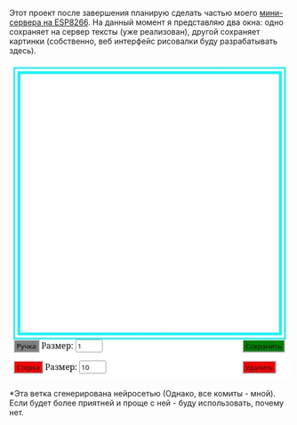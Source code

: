 Этот проект после завершения планирую сделать частью моего <a href= "https://github.com/TimmMuranov/ESP-DISK">мини-сервера на ESP8266</a>. 
На данный момент я представляю два окна: одно сохраняет на сервер тексты (уже реализован), 
другой сохраняет картинки
(собственно, веб интерфейс рисовалки буду разрабатывать здесь).
<p>
<img src= "view.jpg"><p>
*Эта ветка сгенерирована нейросетью (Однако, все комиты - мной). Если будет более приятней и проще с ней - буду использовать, почему нет.
